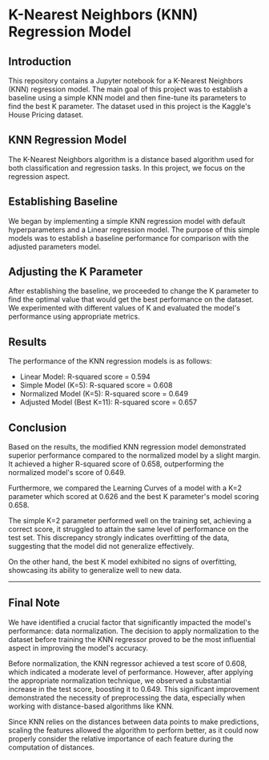 # K-Nearest Neighbors (KNN) Regression Model

## Introduction
This repository contains a Jupyter notebook for a K-Nearest Neighbors (KNN) regression model. The main goal of this project was to establish a baseline using a simple KNN model and then fine-tune its parameters to find the best K parameter. The dataset used in this project is the Kaggle's House Pricing dataset. 


## KNN Regression Model
The K-Nearest Neighbors algorithm is a distance based algorithm used for both classification and regression tasks. In this project, we focus on the regression aspect.

## Establishing Baseline
We began by implementing a simple KNN regression model with default hyperparameters and a Linear regression model. The purpose of this simple models was to establish a baseline performance for comparison with the adjusted parameters model.

## Adjusting the K Parameter
After establishing the baseline, we proceeded to change the K parameter to find the optimal value that would get the best performance on the dataset. We experimented with different values of K and evaluated the model's performance using appropriate metrics.

## Results
The performance of the KNN regression models is as follows:

- Linear Model: R-squared score = 0.594
- Simple Model (K=5): R-squared score = 0.608
- Normalized Model (K=5): R-squared score = 0.649
- Adjusted Model (Best K=11): R-squared score = 0.657


  

## Conclusion
Based on the results, the modified KNN regression model demonstrated superior performance compared to the normalized model by a slight margin. It achieved a higher R-squared score of 0.658, outperforming the normalized model's score of 0.649. 

Furthermore, we compared the Learning Curves of a model with a K=2 parameter which scored at 0.626 and the best K parameter's model scoring 0.658. 

The simple K=2 parameter performed well on the training set, achieving a correct score, it struggled to attain the same level of performance on the test set. This discrepancy strongly indicates overfitting of the data, suggesting that the model did not generalize effectively. 


On the other hand, the best K model exhibited no signs of overfitting, showcasing its ability to generalize well to new data.


---

## Final Note

We have identified a crucial factor that significantly impacted the model's performance: data normalization. The decision to apply normalization to the dataset before training the KNN regressor proved to be the most influential aspect in improving the model's accuracy.

Before normalization, the KNN regressor achieved a test score of 0.608, which indicated a moderate level of performance. However, after applying the appropriate normalization technique, we observed a substantial increase in the test score, boosting it to 0.649. This significant improvement demonstrated the necessity of preprocessing the data, especially when working with distance-based algorithms like KNN.

Since KNN relies on the distances between data points to make predictions, scaling the features allowed the algorithm to perform better, as it could now properly consider the relative importance of each feature during the computation of distances.


